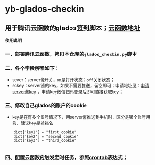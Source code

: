 # yb-glados-checkin


## 用于腾讯云函数的glados签到脚本；[云函数地址](https://console.cloud.tencent.com/scf/index?rid=15)

**使用说明**

### 一、部署腾讯云函数，拷贝本仓库的`glados_checkin.py`脚本

### 二、各个字段解释如下：

- sever：server酱开关，`on`是打开状态；`off`关闭状态；
- sckey：server酱的key，如果不需要推送，留空即可；申请地址见：[申请server酱key](https://sct.ftqq.com/sendkey) ，申请key微信扫码登录后即可直接获取key；

### 三、修改自己glados的账户的cookie
-  key是在有多个账号情况下，用server酱推送到手机时，区分是哪个账号用的，建议key是邮箱名

```
    dict['key1'] = "first_cookie"
    dict['key2'] = "second_cookie"
    dict['key3'] = "third_cookie"
    
```

### 四、配置云函数的触发定时任务，参照[crontab](https://crontab.guru/)表达式；